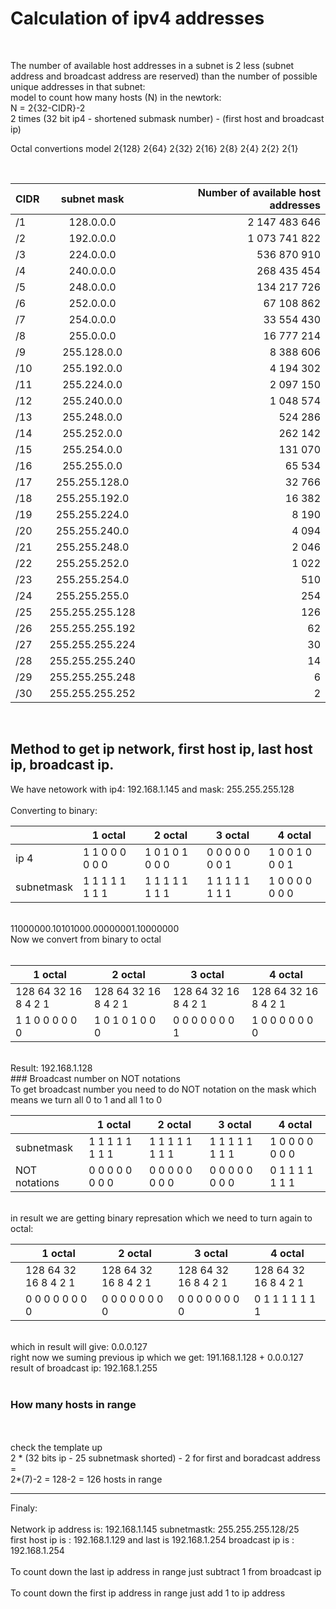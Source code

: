 # Calculation of ipv4 addresses 

<br />

The number of available host addresses in a subnet is 2 less (subnet address and broadcast address are reserved) 
than the number of possible unique addresses in that subnet:
<br /> 
model to count how many hosts (N) in the newtork:
<br /> 
N = 2{32-CIDR}-2
<br /> 
2 times (32 bit ip4 - shortened submask number) - (first host and broadcast ip)
<br /> 

Octal convertions model 
2{128} 2{64} 2{32} 2{16} 2{8} 2{4} 2{2} 2{1}

<br />

| CIDR          | subnet mask   | Number of available host addresses  |
| ------------- |:-------------:| -----:|
| /1 |	128.0.0.0 |	2  147 483 646
/2 |	192.0.0.0 |	1  073 741 822
/3 |	224.0.0.0 |	536  870 910
/4 |	240.0.0.0 |  268 435 454
/5 |	248.0.0.0 |	134 217 726
/6 |	252.0.0.0 |	67 108 862
/7 |	254.0.0.0 |	33 554 430
/8 |	255.0.0.0 |	16 777 214
/9 |	255.128.0.0 |	8 388 606
/10 |	255.192.0.0 |	4 194 302
/11 |	255.224.0.0 |	2 097 150
/12 |	255.240.0.0 |	1 048 574
/13 |	255.248.0.0 |	524 286
/14 |	255.252.0.0 |	262 142
/15 |	255.254.0.0 |	131 070
/16 |	255.255.0.0 |	65 534
/17 |	255.255.128.0 |	32 766
/18 |	255.255.192.0 |	16 382
/19 |	255.255.224.0 |	8 190
/20 |	255.255.240.0 |	4 094
/21 |	255.255.248.0 |	2 046
/22 |	255.255.252.0 |	1 022
/23 |	255.255.254.0 |	510
/24 |	255.255.255.0 |	254
/25 |	255.255.255.128 |	126
/26 |	255.255.255.192 |	62
/27 |	255.255.255.224 |	30
/28 |	255.255.255.240 |	14
/29 |	255.255.255.248 |	6
/30 |	255.255.255.252 |	2

<br />

## Method to get ip network, first host ip, last host ip, broadcast ip.

We have netowork with ip4: 192.168.1.145 and mask: 255.255.255.128
<br />
<br />
Converting to binary:
<br />

|                      |         1 octal       |   2 octal            |   3 octal             |    4 octal            |
|--------------------- | ----------------------|----------------------| --------------------- | --------------------- |
| ip 4                 |  1 1 0 0 0 0 0 0      | 1 0 1 0 1 0 0 0      | 0  0 0 0 0 0 0 1      | 1 0 0 1 0 0 0 1       |
| subnetmask           |  1 1 1 1 1 1 1 1      | 1 1 1 1 1 1 1 1      |  1 1 1 1 1 1 1 1      | 1 0 0 0 0 0 0 0       |


<br />
11000000.10101000.00000001.10000000
<br />
Now we convert from binary to octal
<br />
<br />

|     1 octal          |          2 octal      |   3 octal            |   4 octal             |
|--------------------- | ----------------------|----------------------| --------------------- |
| 128 64 32 16 8 4 2 1 |  128 64 32 16 8 4 2 1 | 128 64 32 16 8 4 2 1 | 128 64 32 16 8 4 2 1  |
| 1   1   0  0 0 0 0 0 |   1  0   1 0  1 0 0 0 |  0   0  0  0 0 0 0 1 |  1  0   0  0 0 0 0 0  |
<br />
Result: 192.168.1.128
<br />
### Broadcast number on NOT notations
<br />
To get broadcast number you need to do NOT notation on the mask which means we turn all 0 to 1 and all 1 to 0  
<br />

|                      |         1 octal       |   2 octal            |   3 octal             |    4 octal            |
|--------------------- | ----------------------|----------------------| --------------------- | --------------------- |
| subnetmask           |  1 1 1 1 1 1 1 1      | 1 1 1 1 1 1 1 1      | 1 1 1 1 1 1 1 1       | 1 0 0 0 0 0 0 0       |
| NOT  notations       |  0 0 0 0 0 0 0 0      | 0 0 0 0 0 0 0 0      | 0 0 0 0 0 0 0 0       | 0 1 1 1 1 1 1 1       |
<br />
in result we are getting binary represation which we need to turn again to octal:
<br />

|                      |         1 octal       |   2 octal            |   3 octal             |    4 octal            |
|--------------------- | ----------------------|---------------------- | ---------------------| --------------------- |
|                      | 128 64 32 16 8 4 2 1  |  128 64 32 16 8 4 2 1 | 128 64 32 16 8 4 2 1 | 128 64 32 16 8 4 2 1  |
|                      |  0  0  0  0  0 0 0 0  |   0  0  0   0 0 0 0 0 |  0   0  0  0 0 0 0 0 |  0   1  1  1 1 1 1 1  |
<br />
which in result will give: 0.0.0.127 
<br />
right now we suming previous ip which we get: 191.168.1.128 + 0.0.0.127 <br />
result of broadcast ip: 192.168.1.255<br />
<br />

### How many hosts in range

<br />
<br />
check the template up <br />
2 * (32 bits ip  - 25 subnetmask shorted) - 2 for first and boradcast address = <br />
2*(7)-2 = 128-2 = 126 hosts in range <br />
<hr />
Finaly: <br />
 <br />
Network ip address is:  192.168.1.145 subnetmastk: 255.255.255.128/25 <br />
first host ip is : 192.168.1.129 and last is 192.168.1.254  broadcast ip is : 192.168.1.254

<br />
<br />
To count down the last ip address in range just subtract 1 from broadcast ip <br />
<br />
To count down the first ip address in range just add 1 to ip address <br />






